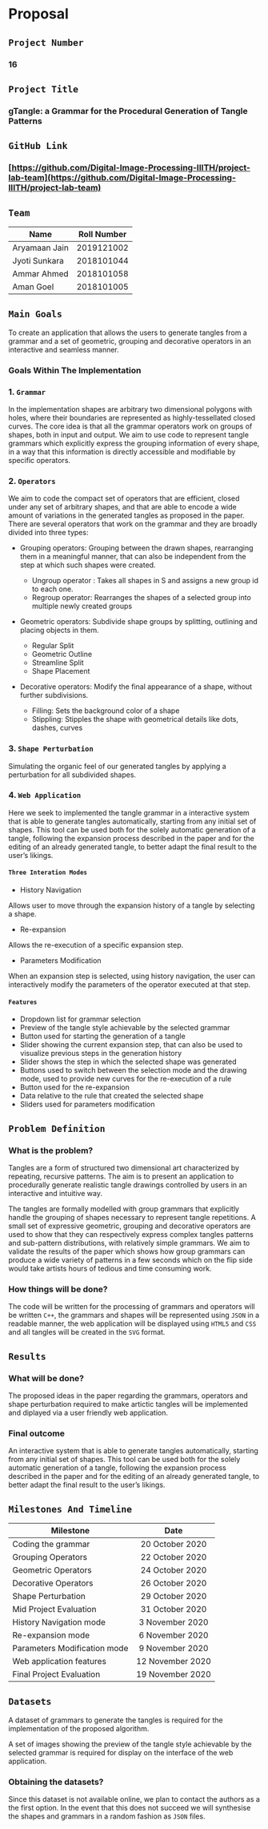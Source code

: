 # Proposal

## `Project Number`
### 16

## `Project Title`
### gTangle: a Grammar for the Procedural Generation of Tangle Patterns

## `GitHub Link`
### [https://github.com/Digital-Image-Processing-IIITH/project-lab-team](https://github.com/Digital-Image-Processing-IIITH/project-lab-team)

## `Team`
| Name   |      Roll Number      | 
|----------|:-------------:|
| Aryamaan Jain |  2019121002 | 
| Jyoti Sunkara |    2018101044 |  
| Ammar Ahmed | 2018101058 |  
| Aman Goel | 2018101005 |  

## `Main Goals`

To create an application that allows the users to generate tangles from a grammar and a set of geometric, grouping and decorative operators in an interactive and seamless manner. 

### Goals Within The Implementation

### 1. `Grammar`

In the implementation shapes are arbitrary two dimensional polygons with holes, where their boundaries are represented as highly-tessellated closed curves.
The core idea is that all the grammar operators work on groups of shapes, both in input and output. We aim to use code to represent tangle grammars which explicitly express the grouping information of every shape, in a way that this information is directly accessible and modifiable by specific operators.

### 2. `Operators`

We aim to code the compact set of operators that are efficient, closed under any set of arbitrary shapes, and that are able to encode a wide amount of variations in the generated tangles as proposed in the paper. There are several operators that work on the grammar and they are broadly divided into three types:

-  Grouping operators: Grouping between the drawn shapes, rearranging them in a meaningful manner, that can also be independent from the step at which such shapes were created.
    
    - Ungroup operator : Takes all shapes in S and assigns a new group id to each one.
    -  Regroup operator: Rearranges the shapes of a selected group into multiple newly created groups

-  Geometric operators: Subdivide shape groups by splitting, outlining and placing objects in them.
    - Regular Split
    - Geometric Outline
    - Streamline Split
    - Shape Placement

-  Decorative operators: Modify the final appearance of a shape, without further subdivisions.
    - Filling: Sets the background color of a shape
    - Stippling: Stipples the shape with geometrical details like dots, dashes, curves

### 3. `Shape Perturbation`

Simulating the organic feel of our generated tangles by applying a perturbation for all subdivided shapes.

### 4. `Web Application`

Here we seek to implemented the tangle grammar in a interactive system that is able to generate tangles automatically, starting from any initial set of shapes. This tool can be used both for the solely automatic generation of a tangle, following the expansion process described in the paper and for the editing of an already generated tangle, to better adapt the final result to the user’s likings.



#### `Three Interation Modes`
- History Navigation

Allows user to move through the expansion history of a tangle by selecting a shape.

- Re-expansion

Allows the re-execution of a specific expansion step. 

- Parameters Modification

When an expansion step is selected, using history navigation, the user can interactively modify the parameters of the operator executed at that step.



#### `Features`
- Dropdown list for grammar selection
- Preview of the tangle style achievable by the selected grammar
- Button used for starting the generation of a tangle
- Slider showing the current expansion step, that can also be used to visualize previous steps in the generation history
- Slider shows the step in which the selected shape was generated
- Buttons used to switch between the selection mode and the drawing mode, used to provide new curves for the re-execution of a rule
- Button used for the re-expansion
- Data relative to the rule that created the selected shape
- Sliders used for parameters modification

 


## `Problem Definition`

### What is the problem?
Tangles are a form of structured two dimensional art characterized by repeating, recursive patterns. The aim is to present an application to procedurally generate realistic tangle drawings controlled by users in an interactive and intuitive way. 

The tangles are formally modelled with group grammars that explicitly handle the grouping of shapes necessary to represent tangle repetitions. A small set of expressive geometric, grouping and decorative operators are used to show that they can respectively express complex tangles patterns and sub-pattern distributions, with relatively simple grammars.  We aim to validate the results of the paper which shows how group grammars can produce a wide variety of patterns in a few seconds which on the flip side would take artists hours of tedious and time consuming work. 

### How things will be done?

The code will be written for the processing of grammars and operators will be written `C++`, the grammars and shapes will be represented using `JSON` in a readable manner, the web application will be displayed using `HTML5` and `CSS` and all tangles will be created in the `SVG` format.

## `Results`
### What will be done?

The proposed ideas in the paper regarding the grammars, operators and shape perturbation required to make artictic tangles will be implemented and diplayed via a user friendly web application.

### Final outcome

An interactive system that is able to generate tangles automatically, starting from any initial set of shapes. This tool can be used both for the solely automatic generation of a tangle, following the expansion process described in the paper and for the editing of an already generated tangle, to better adapt the final result to the user’s likings.


## `Milestones And Timeline`

| Milestone   |      Date     | 
|----------|:-------------:|
| Coding the grammar |  20 October 2020 | 
| Grouping Operators |  22 October 2020 | 
| Geometric Operators |  24 October 2020 | 
| Decorative Operators |  26 October 2020 | 
| Shape Perturbation |  29 October 2020 | 
| Mid Project Evaluation |  31 October 2020 | 
| History Navigation mode |  3 November 2020 | 
| Re-expansion mode |  6 November 2020 | 
| Parameters Modification mode |  9 November 2020 | 
| Web application features |  12 November 2020 | 
| Final Project Evaluation |  19 November 2020 | 

## `Datasets`

A dataset of grammars to generate the tangles is required for the implementation of the proposed algorithm.

A set of images showing the preview of the tangle style achievable by the selected grammar is required for display on the interface of the web application.

### Obtaining the datasets?

Since this dataset is not available online, we plan to contact the authors as a the first option. In the event that this does not succeed we will synthesise the shapes and grammars in a random fashion as `JSON` files.





